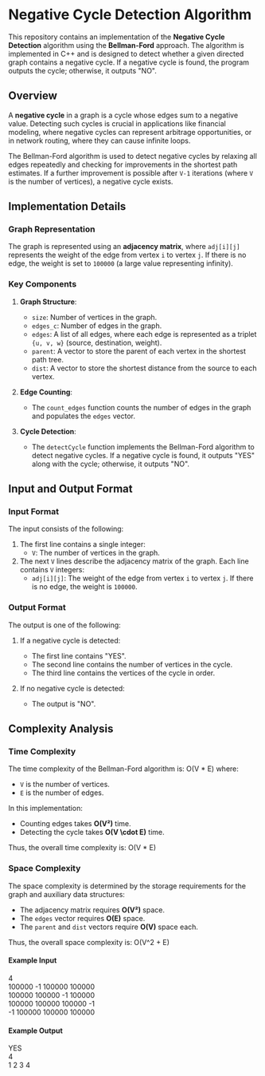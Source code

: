 # Negative Cycle Detection Algorithm

This repository contains an implementation of the **Negative Cycle Detection** algorithm using the **Bellman-Ford** approach. The algorithm is implemented in C++ and is designed to detect whether a given directed graph contains a negative cycle. If a negative cycle is found, the program outputs the cycle; otherwise, it outputs "NO".

## Overview

A **negative cycle** in a graph is a cycle whose edges sum to a negative value. Detecting such cycles is crucial in applications like financial modeling, where negative cycles can represent arbitrage opportunities, or in network routing, where they can cause infinite loops.

The Bellman-Ford algorithm is used to detect negative cycles by relaxing all edges repeatedly and checking for improvements in the shortest path estimates. If a further improvement is possible after `V-1` iterations (where `V` is the number of vertices), a negative cycle exists.

## Implementation Details

### Graph Representation

The graph is represented using an **adjacency matrix**, where `adj[i][j]` represents the weight of the edge from vertex `i` to vertex `j`. If there is no edge, the weight is set to `100000` (a large value representing infinity).

### Key Components

1. **Graph Structure**:
   - `size`: Number of vertices in the graph.
   - `edges_c`: Number of edges in the graph.
   - `edges`: A list of all edges, where each edge is represented as a triplet `{u, v, w}` (source, destination, weight).
   - `parent`: A vector to store the parent of each vertex in the shortest path tree.
   - `dist`: A vector to store the shortest distance from the source to each vertex.

2. **Edge Counting**:
   - The `count_edges` function counts the number of edges in the graph and populates the `edges` vector.

3. **Cycle Detection**:
   - The `detectCycle` function implements the Bellman-Ford algorithm to detect negative cycles. If a negative cycle is found, it outputs "YES" along with the cycle; otherwise, it outputs "NO".

## Input and Output Format

### Input Format

The input consists of the following:

1. The first line contains a single integer:
   - `V`: The number of vertices in the graph.
2. The next `V` lines describe the adjacency matrix of the graph. Each line contains `V` integers:
   - `adj[i][j]`: The weight of the edge from vertex `i` to vertex `j`. If there is no edge, the weight is `100000`.

### Output Format

The output is one of the following:

1. If a negative cycle is detected:
   - The first line contains "YES".
   - The second line contains the number of vertices in the cycle.
   - The third line contains the vertices of the cycle in order.

2. If no negative cycle is detected:
   - The output is "NO".

## Complexity Analysis

### Time Complexity

The time complexity of the Bellman-Ford algorithm is: O(V * E)
where:
- `V` is the number of vertices.
- `E` is the number of edges.

In this implementation:
- Counting edges takes **O(V²)** time.
- Detecting the cycle takes **O(V \cdot E)** time.

Thus, the overall time complexity is:
O(V * E)

### Space Complexity

The space complexity is determined by the storage requirements for the graph and auxiliary data structures:
- The adjacency matrix requires **O(V²)** space.
- The `edges` vector requires **O(E)** space.
- The `parent` and `dist` vectors require **O(V)** space each.

Thus, the overall space complexity is:
O(V^2 + E)


#### Example Input
4 \
100000 -1 100000 100000 \
100000 100000 -1 100000 \
100000 100000 100000 -1 \
-1 100000 100000 100000

#### Example Output

YES \
4 \
1 2 3 4

